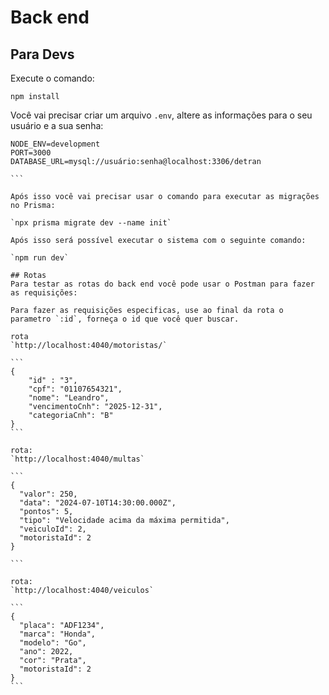 # Back end

## Para Devs


Execute o comando:

`npm install`

Você vai precisar criar um arquivo `.env`, altere as informações para o seu usuário e a sua senha:

````
NODE_ENV=development
PORT=3000
DATABASE_URL=mysql://usuário:senha@localhost:3306/detran

```

Após isso você vai precisar usar o comando para executar as migrações no Prisma:

`npx prisma migrate dev --name init`

Após isso será possível executar o sistema com o seguinte comando:

`npm run dev`

## Rotas
Para testar as rotas do back end você pode usar o Postman para fazer as requisições:

Para fazer as requisições especificas, use ao final da rota o parametro `:id`, forneça o id que você quer buscar.

rota
`http://localhost:4040/motoristas/`

```
{
    "id" : "3",
    "cpf": "01107654321",
    "nome": "Leandro",
    "vencimentoCnh": "2025-12-31",
    "categoriaCnh": "B"
}
```

rota:
`http://localhost:4040/multas`

```
{
  "valor": 250,
  "data": "2024-07-10T14:30:00.000Z",
  "pontos": 5,
  "tipo": "Velocidade acima da máxima permitida",
  "veiculoId": 2,
  "motoristaId": 2
}

```

rota:
`http://localhost:4040/veiculos`

```
{
  "placa": "ADF1234",
  "marca": "Honda",
  "modelo": "Go",
  "ano": 2022,
  "cor": "Prata",
  "motoristaId": 2
}
```